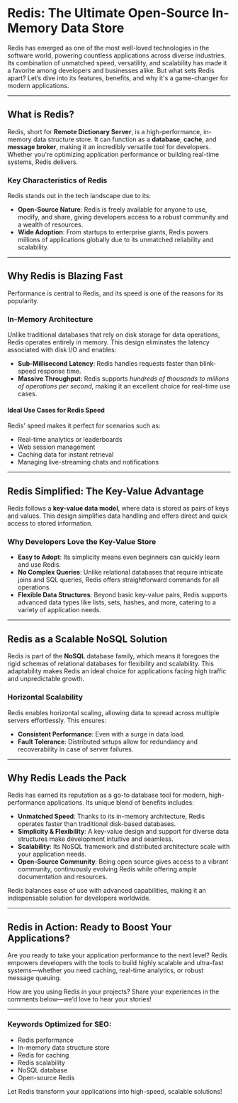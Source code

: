 # Redis: The Ultimate Open-Source In-Memory Data Store  

Redis has emerged as one of the most well-loved technologies in the software world, powering countless applications across diverse industries. Its combination of unmatched speed, versatility, and scalability has made it a favorite among developers and businesses alike. But what sets Redis apart? Let’s dive into its features, benefits, and why it's a game-changer for modern applications.  

---

## **What is Redis?**  

Redis, short for **Remote Dictionary Server**, is a high-performance, in-memory data structure store. It can function as a **database**, **cache**, and **message broker**, making it an incredibly versatile tool for developers. Whether you're optimizing application performance or building real-time systems, Redis delivers.  

### **Key Characteristics of Redis**  
Redis stands out in the tech landscape due to its:  

- **Open-Source Nature**: Redis is freely available for anyone to use, modify, and share, giving developers access to a robust community and a wealth of resources.  
- **Wide Adoption**: From startups to enterprise giants, Redis powers millions of applications globally due to its unmatched reliability and scalability.

---

## **Why Redis is Blazing Fast**  

Performance is central to Redis, and its speed is one of the reasons for its popularity.  

### **In-Memory Architecture**  

Unlike traditional databases that rely on disk storage for data operations, Redis operates entirely in memory. This design eliminates the latency associated with disk I/O and enables:  

- **Sub-Millisecond Latency**: Redis handles requests faster than blink-speed response time.  
- **Massive Throughput**: Redis supports *hundreds of thousands to millions of operations per second*, making it an excellent choice for real-time use cases.  

#### **Ideal Use Cases for Redis Speed**  

Redis' speed makes it perfect for scenarios such as:  

- Real-time analytics or leaderboards  
- Web session management  
- Caching data for instant retrieval  
- Managing live-streaming chats and notifications  

---

## **Redis Simplified: The Key-Value Advantage**  

Redis follows a **key-value data model**, where data is stored as pairs of keys and values. This design simplifies data handling and offers direct and quick access to stored information.  

### **Why Developers Love the Key-Value Store**  

- **Easy to Adopt**: Its simplicity means even beginners can quickly learn and use Redis.  
- **No Complex Queries**: Unlike relational databases that require intricate joins and SQL queries, Redis offers straightforward commands for all operations.  
- **Flexible Data Structures**: Beyond basic key-value pairs, Redis supports advanced data types like lists, sets, hashes, and more, catering to a variety of application needs.  

---

## **Redis as a Scalable NoSQL Solution**  

Redis is part of the **NoSQL** database family, which means it foregoes the rigid schemas of relational databases for flexibility and scalability. This adaptability makes Redis an ideal choice for applications facing high traffic and unpredictable growth.  

### **Horizontal Scalability**  

Redis enables horizontal scaling, allowing data to spread across multiple servers effortlessly. This ensures:  

- **Consistent Performance**: Even with a surge in data load.  
- **Fault Tolerance**: Distributed setups allow for redundancy and recoverability in case of server failures.  

---  

## **Why Redis Leads the Pack**  

Redis has earned its reputation as a go-to database tool for modern, high-performance applications. Its unique blend of benefits includes:  

- **Unmatched Speed**: Thanks to its in-memory architecture, Redis operates faster than traditional disk-based databases.  
- **Simplicity & Flexibility**: A key-value design and support for diverse data structures make development intuitive and seamless.  
- **Scalability**: Its NoSQL framework and distributed architecture scale with your application needs.  
- **Open-Source Community**: Being open source gives access to a vibrant community, continuously evolving Redis while offering ample documentation and resources.  

Redis balances ease of use with advanced capabilities, making it an indispensable solution for developers worldwide.  

---

## **Redis in Action: Ready to Boost Your Applications?**  

Are you ready to take your application performance to the next level? Redis empowers developers with the tools to build highly scalable and ultra-fast systems—whether you need caching, real-time analytics, or robust message queuing.  

How are you using Redis in your projects? Share your experiences in the comments below—we’d love to hear your stories!  

---  

### **Keywords Optimized for SEO**:  
- Redis performance  
- In-memory data structure store  
- Redis for caching  
- Redis scalability  
- NoSQL database  
- Open-source Redis  

Let Redis transform your applications into high-speed, scalable solutions!